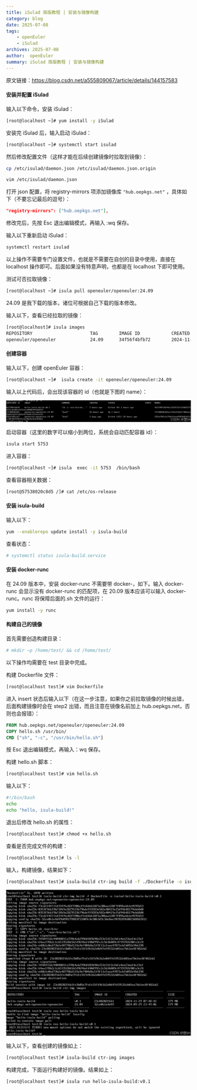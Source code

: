 ```yaml
---
title: iSulad 简版教程 | 安装与镜像构建
category: blog 
date: 2025-07-08
tags:
    - openEuler
    - iSulad
archives: 2025-07-08
author:  openEuler
summary: iSulad 简版教程 | 安装与镜像构建
---
```


原文链接：https://blog.csdn.net/a555809067/article/details/144157583


#### 安装并配置 iSulad

输入以下命令，安装 iSulad：

```bash
[root@localhost ~]# yum install -y iSulad
```

安装完 iSulad 后，输入启动 iSulad：

```bash
[root@localhost ~]# systemctl start isulad
```

然后修改配置文件（这样才能在后续创建镜像时拉取到镜像）：

```bash
cp /etc/isulad/daemon.json /etc/isulad/daemon.json.origin
```

```bash
vim /etc/isulad/daemon.json
```

打开 json 配置，将 registry-mirrors 项添加镜像库 `"hub.oepkgs.net"` ，具体如下（不要忘记最后的逗号）：

```json
"registry-mirrors": ["hub.oepkgs.net"],
```

修改完后，先按 Esc 退出编辑模式，再输入 :wq 保存。

输入以下重新启动 iSulad：

```bash
systemctl restart isulad
```

以上操作不需要专门设置文件，也就是不需要在自创的目录中使用，直接在 localhost 操作即可。后面如果没有特意声明，也都是在 localhost 下即可使用。


测试可否拉取镜像：

```bash
[root@localhost ~]# isula pull openeuler/openeuler:24.09
```

24.09 是我下载的版本，诸位可根据自己下载的版本修改。


输入以下，查看已经拉取的镜像：

```bash
[root@localhost]# isula images
REPOSITORY                      TAG        IMAGE ID            CREATED              SIZE
openeuler/openeuler             24.09      34f56f4bfb72        2024-11-30 12:27:37  506.641MB
```


#### 创建容器

输入以下，创建 openEuler 容器：

```bash
[root@localhost ~]#  isula create -it openeuler/openeuler:24.09
```

输入以上代码后，会出现该容器的 id（也就是下图的 name）：

![图片](./images/20250708-iSulad-brief-tutorial-01.png)


启动容器（这里的数字可以缩小到两位，系统会自动匹配容器 id）：

```bash
isula start 5753
```


进入容器：

```bash
[root@localhost ~]# isula  exec -it 5753  /bin/bash
```


查看容器相关数据：

```bash
[root@57538020c8d5 /]# cat /etc/os-release
```


#### 安装 isula-build

输入以下：

```bash
yum --enablerepo update install -y isula-build
```


查看状态：

```bash
# systemctl status isula-build.service
```


#### 安装 docker-runc

在 24.09 版本中，安装 docker-runc 不需要带 docker-，如下。输入 docker-runc 会显示没有 docker-runc 的匹配项，在 20.09 版本应该可以输入 docker-runc。runc 将保障后面的.sh 文件的运行：

```bash
yum install -y runc
```


#### 构建自己的镜像

首先需要创造构建目录：

```bash
# mkdir –p /home/test/ && cd /home/test/
```

以下操作均需要在 test 目录中完成。


构建 Dockerfile 文件：

```bash
[root@localhost test]# vim Dockerfile
```

进入 insert 状态后输入以下（在这一步注意，如果你之前拉取镜像的时候出错，后面构建镜像时会在 step2 出错，而且注意在镜像名前加上 hub.oepkgs.net，否则也会报错）：

```dockerfile
FROM hub.oepkgs.net/openeuler/openeuler:24.09
COPY hello.sh /usr/bin/
CMD ["sh", "-c", "/usr/bin/hello.sh"]
```

按 Esc 退出编辑模式，再输入：wq 保存。


构建 hello.sh 脚本：

```bash
[root@localhost test]# vim hello.sh
```

输入以下：

```bash
#!/bin/bash
echo
echo "hello, isula-build!"
```


退出后修改 hello.sh 的属性：

```bash
[root@localhost test]# chmod +x hello.sh
```


查看是否完成文件的构建：

```bash
[root@localhost test]# ls -l
```


输入，构建镜像，结果如下：

```bash
[root@localhost test]# isula-build ctr-img build -f ./Dockerfile -o isulad:hello-isula-build:v0.1
```

![图片](images/20250708-iSulad-brief-tutorial-02.png)


输入以下，查看创建的镜像如上：

```bash
[root@localhost test]# isula-build ctr-img images
```


构建完成，下面运行构建好的镜像。结果如上：

```bash
[root@localhost test]# isula run hello-isula-build:v0.1
```